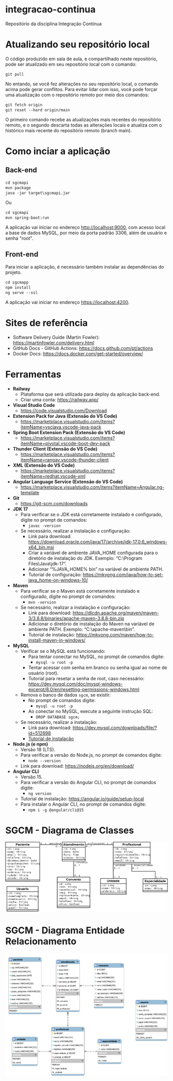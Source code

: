# integracao-continua
Repositório da disciplina Integração Contínua

# Atualizando seu repositório local

O código produzido em sala de aula, e compartilhado neste repositório, pode ser atualizado em seu repositório local com o comando:

```console
git pull
```

No entando, se você fez alterações no seu repositório local, o comando acima pode gerar conflitos. Para evitar lidar com isso, você pode forçar uma atualização com o repositório remoto por meio dos comandos:

```console
git fetch origin
git reset --hard origin/main
```

O primeiro comando recebe as atualizações mais recentes do repositório remoto, e o segundo descarta todas as alterações locais e atualiza com o histórico mais recente do repositório remoto (branch main).

# Como inciar a aplicação

## Back-end
```
cd sgcmapi
mvn package
java -jar target\sgcmapi.jar
```
Ou
```
cd sgcmapi
mvn spring-boot:run
```
A aplicação vai iniciar no endereço <http://localhost:9000>, com acesso local a base de dados MySQL, por meio da porta padrão 3306, além de usuário e senha "root".

## Front-end
Para iniciar a aplicação, é necessário também instalar as dependências do projeto.
```
cd sgcmapp
npm install
ng serve --ssl
```
A aplicação vai iniciar no endereço <https://localhost:4200>.

# Sites de referência

- Software Delivery Guide (Martin Fowler): <https://martinfowler.com/delivery.html>
- GitHub Docs - GitHub Actions: <https://docs.github.com/pt/actions>
- Docker Docs: <https://docs.docker.com/get-started/overview/>

# Ferramentas

- __Railway__
  - Plataforma que será utilizada para deploy da aplicação back-end.
  - Criar uma conta: <https://railway.app/>
- __Visual Studio Code__
  - <https://code.visualstudio.com/Download>
- __Extension Pack for Java (Extensão do VS Code)__
  - <https://marketplace.visualstudio.com/items?itemName=vscjava.vscode-java-pack>
- __Spring Boot Extension Pack (Extensão do VS Code)__
  - <https://marketplace.visualstudio.com/items?itemName=pivotal.vscode-boot-dev-pack>
- __Thunder Client (Extensão do VS Code)__
  - <https://marketplace.visualstudio.com/items?itemName=rangav.vscode-thunder-client>
- __XML (Extensão do VS Code)__
  - <https://marketplace.visualstudio.com/items?itemName=redhat.vscode-xml>
- __Angular Language Service (Extensão do VS Code)__
  - <https://marketplace.visualstudio.com/items?itemName=Angular.ng-template>
- __Git__
  - <https://git-scm.com/downloads>
- __JDK 17__
  - Para verificar se o JDK está corretamente instalado e configurado, digite no prompt de comandos:
    - ```javac -version```
  - Se necessário, realizar a instalação e configuração:
    - Link para download: <https://download.oracle.com/java/17/archive/jdk-17.0.6_windows-x64_bin.msi>
    - Criar a variável de ambiente JAVA_HOME configurada para o diretório de instalação do JDK. Exemplo: “C:\Program Files\Java\jdk-17”.
    - Adicionar “%JAVA_HOME% bin” na variável de ambiente PATH.
    - Tutorial de configuração: <https://mkyong.com/java/how-to-set-java_home-on-windows-10/>
- __Maven__
  - Para verificar se o Maven está corretamente instalado e configurado, digite no prompt de comandos:
    - ```mvn -version```
  - Se necessário, realizar a instalação e configuração:
    - Link para download: <https://dlcdn.apache.org/maven/maven-3/3.8.8/binaries/apache-maven-3.8.8-bin.zip>
    - Adicionar o diretório de instalação do Maven na variável de ambiente PATH. Exemplo: “C:\apache-maven\bin”.
    - Tutorial de instalação: <https://mkyong.com/maven/how-to-install-maven-in-windows/>
- __MySQL__
  - Verificar se o MySQL está funcionando:
    - Para tentar conectar no MySQL, no prompt de comandos digite:
      - ```mysql -u root -p```
    - Tentar acessar com senha em branco ou senha igual ao nome de usuário (root).
    - Tutorial para resetar a senha de root, caso necessário: <https://dev.mysql.com/doc/mysql-windows-excerpt/8.0/en/resetting-permissions-windows.html>
  - Remova o banco de dados ```sgcm```, se existir:
    - No prompt de comandos digite:
      - ```mysql -u root -p```
    - Ao conectar no MySQL, execute a seguinte instrução SQL:
      - ```DROP DATABASE sgcm;```
  - Se necessário, realizar a instalação:
    - Link para download: <https://dev.mysql.com/downloads/file/?id=512698>
    - [Tutorial de instalação](https://github.com/webacademyufac/tutoriais/blob/main/mysql/mysql.md)
- __Node.js (e npm)__
  - Versão 18 (LTS).
  - Para verificar a versão do Node.js, no prompt de comandos digite:
    - ```node --version```
  - Link para download: <https://nodejs.org/en/download/>
- __Angular CLI__
  - Versão 15.
  - Para verificar a versão do Angular CLI, no prompt de comandos digite:
    - ```ng version```
  - Tutorial de instalação: <https://angular.io/guide/setup-local>
  - Para instalar o Angular CLI, no prompt de comandos digite:
    - ```npm i -g @angular/cli@15```

# SGCM - Diagrama de Classes

![SGCM_Diagrama_Classes](SGCM_Diagrama_Classes.png)

# SGCM - Diagrama Entidade Relacionamento

![SGCM_DER](sgcmDER.svg)
